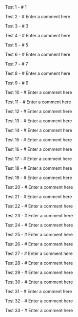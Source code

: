 Test 1 - # 1

Test 2 - # Enter a comment here

Test 3 - # 3

Test 4 - # Enter a comment here

Test 5 - # 5

Test 6 - # Enter a comment here

Test 7 - # 7

Test 8 - # Enter a comment here

Test 9 - # 9

Test 10 - # Enter a comment here

Test 11 - # Enter a comment here

Test 12 - # Enter a comment here

Test 13 - # Enter a comment here

Test 14 - # Enter a comment here

Test 15 - # Enter a comment here

Test 16 - # Enter a comment here

Test 17 - # Enter a comment here

Test 18 - # Enter a comment here

Test 19 - # Enter a comment here

Test 20 - # Enter a comment here

Test 21 - # Enter a comment here

Test 22 - # Enter a comment here

Test 23 - # Enter a comment here

Test 24 - # Enter a comment here

Test 25 - # Enter a comment here

Test 26 - # Enter a comment here

Test 27 - # Enter a comment here

Test 28 - # Enter a comment here

Test 29 - # Enter a comment here

Test 30 - # Enter a comment here

Test 31 - # Enter a comment here

Test 32 - # Enter a comment here

Test 33 - # Enter a comment here
